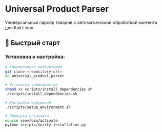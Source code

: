 # Universal Product Parser

Универсальный парсер товаров с автоматической обработкой контента для Kali Linux.

## 🚀 Быстрый старт

### Установка и настройка:

```bash
# Клонирование репозитория
git clone <repository-url>
cd universal_product_parser

# Установка зависимостей
chmod +x scripts/install_dependencies.sh
./scripts/install_dependencies.sh

# Настройка окружения
./scripts/setup_environment.sh

# Проверка установки
source venv/bin/activate
python scripts/verify_installation.py
